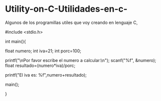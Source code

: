 # Utility-on-C-Utilidades-en-c-
Algunos de los programillas utiles que voy creando en lenguaje C,


#include <stdio.h>

int main(){
	
float numero;
int iva=21;
int porc=100;



printf("\nPor favor escribe el numero a calcular:\n");
scanf("%f", &numero);
float resultado=(numero*iva)/porc;

printf("El iva es: %f",numero+resultado);


main();
	
	
}
